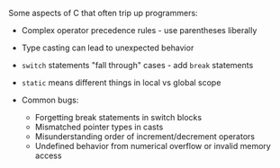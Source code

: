 Some aspects of C that often trip up programmers:

- Complex operator precedence rules - use parentheses liberally
- Type casting can lead to unexpected behavior
- `switch` statements "fall through" cases - add `break` statements
- `static` means different things in local vs global scope

- Common bugs:
    - Forgetting break statements in switch blocks
    - Mismatched pointer types in casts
    - Misunderstanding order of increment/decrement operators
    - Undefined behavior from numerical overflow or invalid memory access
